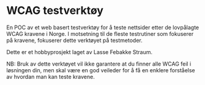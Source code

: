 # WCAG testverktøy
En POC av et web basert testverktøy for å teste nettsider etter de lovpålagte WCAG kravene i Norge. I motsetning til de fleste testrutiner som fokuserer på kravene, fokuserer dette verktøyet på testmetoder.

Dette er et hobbyprosjekt laget av Lasse Febakke Straum.

NB: Bruk av dette verktøyet vil ikke garantere at du finner alle WCAG feil i løsningen din, men skal være en god veileder for å få en enklere forståelse av hvordan man kan teste kravene. 